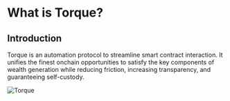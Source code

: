 # What is Torque?

## Introduction

Torque is an automation protocol to streamline smart contract interaction. It unifies the finest onchain opportunities to satisfy the key components of wealth generation while reducing friction, increasing transparency, and guaranteeing self-custody.

![Torque](/gitbook/assets/torque-system.png)
